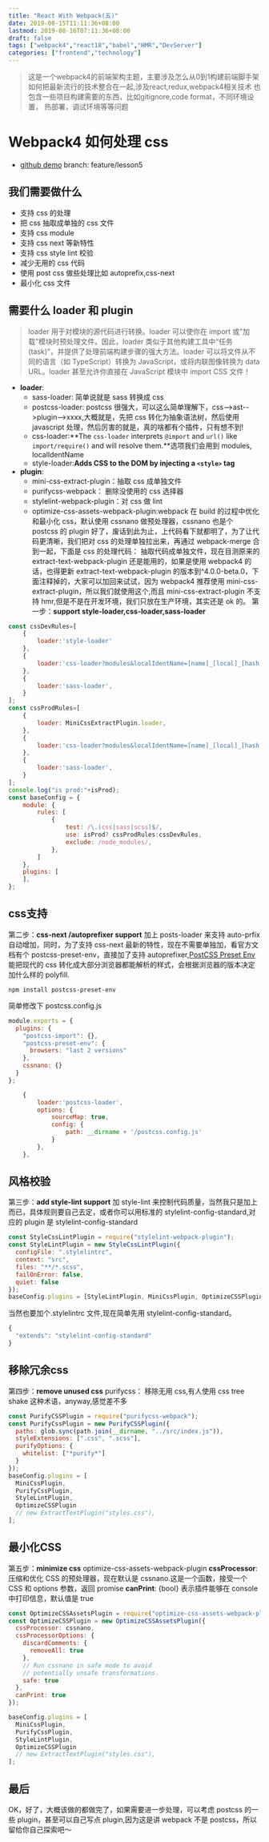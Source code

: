 ```yaml
---
title: "React With Webpack(五)"
date: 2019-08-15T11:11:36+08:00
lastmod: 2019-08-16T07:11:36+08:00
draft: false
tags: ["webpack4","react18","babel","HMR","DevServer"]
categories: ["frontend","technology"]
---
```


> 这是一个webpack4的前端架构主题，主要涉及怎么从0到1构建前端脚手架
> 如何把最新流行的技术整合在一起,涉及react,redux,webpack4相关技术
> 也包含一些项目构建需要的东西，比如gitignore,code format，不同环境设置，
> 热部署，调试环境等等问题


# Webpack4 如何处理 css

- [github demo](https://github.com/hyyfrank/webpack4) branch: feature/lesson5

## 我们需要做什么
  - 支持 css 的处理
  - 把 css 抽取成单独的 css 文件
  - 支持 css module
  - 支持 css next 等新特性
  - 支持 css style lint 校验
  - 减少无用的 css 代码
  - 使用 post css 做些处理比如 autoprefix,css-next
  - 最小化 css 文件
## 需要什么 loader 和 plugin
  > loader 用于对模块的源代码进行转换。loader 可以使你在 import 或"加载"模块时预处理文件。因此，loader 类似于其他构建工具中“任务(task)”，并提供了处理前端构建步骤的强大方法。loader 可以将文件从不同的语言（如 TypeScript）转换为 JavaScript，或将内联图像转换为 data URL。loader 甚至允许你直接在 JavaScript 模块中 import CSS 文件！
  - **loader**:
    - sass-loader: 简单说就是 sass 转换成 css
    - postcss-loader: postcss 很强大，可以这么简单理解下，css-->ast-->plugin-->xxxx,大概就是，先把 css 转化为抽象语法树，然后使用 javascript 处理，然后厉害的就是，真的啥都有个插件，只有想不到!
    - css-loader:**The `css-loader` interprets `@import` and `url()` like `import/require()` and will resolve them.**选项我们会用到 modules, localIdentName
    - style-loader:**Adds CSS to the DOM by injecting a `<style>` tag**
  - **plugin**:
    - mini-css-extract-plugin：抽取 css 成单独文件
    - purifycss-webpack： 删除没使用的 css 选择器
    - stylelint-webpack-plugin：对 css 做 lint
    - optimize-css-assets-webpack-plugin:webpack 在 build 的过程中优化和最小化 css，默认使用 cssnano 做预处理器，cssnano 也是个 postcss 的 plugin
好了，废话到此为止，上代码看下就都明了，为了让代码更清晰，我们把对 css 的处理单独拉出来，再通过 webpack-merge 合到一起，下面是 css 的处理代码：
抽取代码成单独文件，现在目测原来的 extract-text-webpack-plugin 还是能用的，如果是使用 webpack4 的话，也得更新 extract-text-webpack-plugin 的版本到^4.0.0-beta.0，下面注释掉的，大家可以加回来试试，因为 webpack4 推荐使用 mini-css-extract-plugin，所以我们就使用这个,而且 mini-css-extract-plugin 不支持 hmr,但是不是在开发环境，我们只放在生产环境，其实还是 ok 的。
第一步：**support style-loader,css-loader,sass-loader**
```javascript
const cssDevRules=[
    {
        loader:'style-loader'
    },
    {
        loader:'css-loader?modules&localIdentName=[name]_[local]_[hash:base64:5]',
    },
    {
        loader:'sass-loader',
    }
];
const cssProdRules=[
    {
        loader: MiniCssExtractPlugin.loader,
    },
    {
        loader:'css-loader?modules&localIdentName=[name]_[local]_[hash:base64:5]',
    },
    {
        loader:'sass-loader',
    }
];
console.log("is prod:"+isProd);
const baseConfig = {
    module: {
        rules: [
            {
                test: /\.(css|sass|scss)$/,
                use: isProd? cssProdRules:cssDevRules,
                exclude: /node_modules/,
            },
        ]
    },
    plugins: [
    ],
};
```
## css支持
第二步：**css-next /autoprefixer support**
加上 posts-loader 来支持 auto-prfix 自动增加，同时，为了支持 css-next 最新的特性，现在不需要单独加，看官方文档有个 postcss-preset-env，直接加了支持 autoprefixer,[PostCSS Preset Env](https://github.com/csstools/postcss-preset-env) 能把现代的 css 转化成大部分浏览器都能解析的样式，会根据浏览器的版本决定加什么样的 polyfill.
```shell script
npm install postcss-preset-env
```
简单修改下 postcss.config.js
```javascript
module.exports = {
  plugins: {
    "postcss-import": {},
    "postcss-preset-env": {
      browsers: "last 2 versions"
    },
    cssnano: {}
  }
};
```
```javascript
    {
        loader:'postcss-loader',
        options: {
            sourceMap: true,
            config: {
                path: __dirname + '/postcss.config.js'
            }
        },
    },
```

## 风格校验
第三步：**add style-lint support**
加 style-lint 来控制代码质量，当然我只是加上而已，具体规则要自己去定，或者你可以用标准的 stylelint-config-standard,对应的 plugin 是 stylelint-config-standard

```javascript
const StyleCssLintPlugin = require("stylelint-webpack-plugin");
const StyleLintPlugin = new StyleCssLintPlugin({
  configFile: ".stylelintrc",
  context: "src",
  files: "**/*.scss",
  failOnError: false,
  quiet: false
});
baseConfig.plugins = [StyleLintPlugin, MiniCssPlugin, OptimizeCSSPlugin];
```
当然也要加个.stylelintrc 文件,现在简单先用 stylelint-config-standard。
```javascript
{
  "extends": "stylelint-config-standard"
}
```
## 移除冗余css
第四步：**remove unused css**
purifycss： 移除无用 css,有人使用 css tree shake 这种术语，anyway,感觉差不多
```javascript
const PurifyCSSPlugin = require("purifycss-webpack");
const PurifyCssPlugin = new PurifyCSSPlugin({
  paths: glob.sync(path.join(__dirname, "../src/index.js")),
  styleExtensions: [".css", ".scss"],
  purifyOptions: {
    whitelist: ["*purify*"]
  }
});
baseConfig.plugins = [
  MiniCssPlugin,
  PurifyCssPlugin,
  StyleLintPlugin,
  OptimizeCSSPlugin
  // new ExtractTextPlugin("styles.css"),
];
```
## 最小化CSS
第五步：**minimize css**
optimize-css-assets-webpack-plugin
**cssProcessor**: 压缩和优化 CSS 的预处理器，现在默认是 cssnano.这是一个函数，接受一个 CSS 和 options 参数，返回 promise
**canPrint**: {bool} 表示插件能够在 console 中打印信息，默认值是 true
```javascript
const OptimizeCSSAssetsPlugin = require("optimize-css-assets-webpack-plugin");
const OptimizeCSSPlugin = new OptimizeCSSAssetsPlugin({
  cssProcessor: cssnano,
  cssProcessorOptions: {
    discardComments: {
      removeAll: true
    },
    // Run cssnano in safe mode to avoid
    // potentially unsafe transformations.
    safe: true
  },
  canPrint: true
});

baseConfig.plugins = [
  MiniCssPlugin,
  PurifyCssPlugin,
  StyleLintPlugin,
  OptimizeCSSPlugin
  // new ExtractTextPlugin("styles.css"),
];
```
## 最后
OK，好了，大概该做的都做完了，如果需要进一步处理，可以考虑 postcss 的一些 plugin，甚至可以自己写点 plugin,因为这是讲 webpack 不是 postcss，所以留给你自己探索吧～
